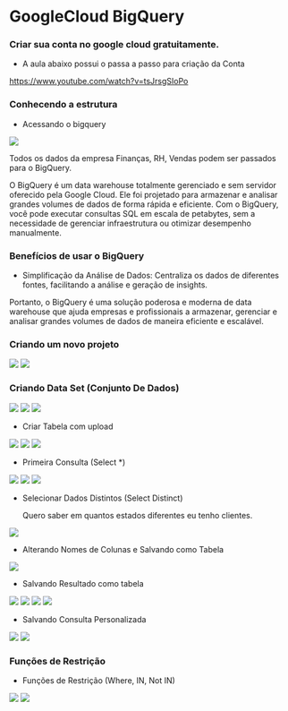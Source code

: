 # GoogleCloud BigQuery

### Criar sua conta no google cloud gratuitamente.
- A aula abaixo possui o passa a passo para criação da Conta

https://www.youtube.com/watch?v=tsJrsgSIoPo

### Conhecendo a estrutura

- Acessando o bigquery

<img src="https://github.com/JosiTubaroski/GoogleCloud_BigQuer/blob/main/img/01_Acesso_Big_Query.jpg">

Todos os dados da empresa Finanças, RH, Vendas podem ser passados para o BigQuery.

 O BigQuery é um data warehouse totalmente gerenciado e sem servidor oferecido pela Google Cloud. Ele foi projetado para armazenar e analisar grandes volumes de dados de forma rápida e eficiente. Com o BigQuery, você pode executar consultas SQL em escala de petabytes, sem a necessidade de gerenciar infraestrutura ou otimizar desempenho manualmente.

 ### Benefícios de usar o BigQuery

 - Simplificação da Análise de Dados: Centraliza os dados de diferentes fontes, facilitando a análise e geração de insights.

 Portanto, o BigQuery é uma solução poderosa e moderna de data warehouse que ajuda empresas e profissionais a armazenar, gerenciar e analisar grandes volumes de dados de maneira eficiente e escalável.

### Criando um novo projeto

<img src="https://github.com/JosiTubaroski/GoogleCloud_BigQuer/blob/main/img/02_Novo_Projeto.jpg">

<img src="https://github.com/JosiTubaroski/GoogleCloud_BigQuer/blob/main/img/Criando_Projeto.png">

### Criando Data Set (Conjunto De Dados)

<img src="https://github.com/JosiTubaroski/GoogleCloud_BigQuer/blob/main/img/03_Criar_Conjunto_Dados.jpg">

<img src="https://github.com/JosiTubaroski/GoogleCloud_BigQuer/blob/main/img/04_Conjunto_Dados_2.png">

<img src="https://github.com/JosiTubaroski/GoogleCloud_BigQuer/blob/main/img/05_Vendas.png">

- Criar Tabela com upload

<img src="https://github.com/JosiTubaroski/GoogleCloud_BigQuer/blob/main/img/06_CriarTabela.jpg">

<img src="https://github.com/JosiTubaroski/GoogleCloud_BigQuer/blob/main/img/07_Criacao_Tabela_Upload.jpg">

<img src="https://github.com/JosiTubaroski/GoogleCloud_BigQuer/blob/main/img/08_Selecionar_Arquivo_Criacao.jpg">

- Primeira Consulta (Select *)

<img src="https://github.com/JosiTubaroski/GoogleCloud_BigQuer/blob/main/img/09_Primeiro_Select.jpg">

<img src="https://github.com/JosiTubaroski/GoogleCloud_BigQuer/blob/main/img/10_Consulta.png">

<img src="https://github.com/JosiTubaroski/GoogleCloud_BigQuer/blob/main/img/11_Primeira_Exec_Consulta.png">

- Selecionar Dados Distintos (Select Distinct)

  Quero saber em quantos estados diferentes eu tenho clientes.

<img src="https://github.com/JosiTubaroski/GoogleCloud_BigQuer/blob/main/img/12_Select_Distinct.png">

- Alterando Nomes de Colunas e Salvando como Tabela

<img src="https://github.com/JosiTubaroski/GoogleCloud_BigQuer/blob/main/img/13_Alterar_Nomes_Colunas.png">

- Salvando Resultado como tabela

<img src="https://github.com/JosiTubaroski/GoogleCloud_BigQuer/blob/main/img/14_Salvar_Como_Tabela1.png">

<img src="https://github.com/JosiTubaroski/GoogleCloud_BigQuer/blob/main/img/15_Tabela_Big_Query.png">

<img src="https://github.com/JosiTubaroski/GoogleCloud_BigQuer/blob/main/img/16_Salvando_Tabela.png">

<img src="https://github.com/JosiTubaroski/GoogleCloud_BigQuer/blob/main/img/17_Tabela_Salva.jpg">

- Salvando Consulta Personalizada

<img src="https://github.com/JosiTubaroski/GoogleCloud_BigQuer/blob/main/img/18_Contatos_Clientes.png">

<img src="https://github.com/JosiTubaroski/GoogleCloud_BigQuer/blob/main/img/19_Consultas_Salvas.jpg">

### Funções de Restrição

- Funções de Restrição (Where, IN, Not IN)

<img src="https://github.com/JosiTubaroski/GoogleCloud_BigQuer/blob/main/img/19_Utilizando_Where.png">

<img src="https://github.com/JosiTubaroski/GoogleCloud_BigQuer/blob/main/img/20_Utilizando_IN.png">


































